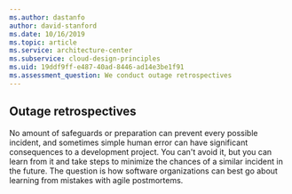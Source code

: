```yaml
---
ms.author: dastanfo
author: david-stanford
ms.date: 10/16/2019
ms.topic: article
ms.service: architecture-center
ms.subservice: cloud-design-principles
ms.uid: 19ddf9ff-e487-40ad-8446-ad14e3be1f91
ms.assessment_question: We conduct outage retrospectives
---
```

## Outage retrospectives

No amount of safeguards or preparation can prevent every possible incident, and sometimes simple human error can have significant consequences to a development project. You can't avoid it, but you can learn from it and take steps to minimize the chances of a similar incident in the future. The question is how software organizations can best go about learning from mistakes with agile postmortems.
